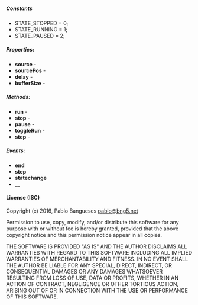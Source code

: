 ##### Constants

- STATE_STOPPED = 0;
- STATE_RUNNING = 1;
- STATE_PAUSED  = 2;

##### Properties:

- __source__ -
- __sourcePos__ -
- __delay__ -
- __bufferSize__ -

##### Methods:

- __run__ -
- __stop__ -
- __pause__ -
- __toggleRun__ -
- __step__ -

##### Events:

- __end__
- __step__
- __statechange__
- __

#### License (ISC)

Copyright (c) 2016, Pablo Bangueses <pablo@bng5.net>

Permission to use, copy, modify, and/or distribute this software for any
purpose with or without fee is hereby granted, provided that the above
copyright notice and this permission notice appear in all copies.

THE SOFTWARE IS PROVIDED "AS IS" AND THE AUTHOR DISCLAIMS ALL WARRANTIES
WITH REGARD TO THIS SOFTWARE INCLUDING ALL IMPLIED WARRANTIES OF
MERCHANTABILITY AND FITNESS. IN NO EVENT SHALL THE AUTHOR BE LIABLE FOR
ANY SPECIAL, DIRECT, INDIRECT, OR CONSEQUENTIAL DAMAGES OR ANY DAMAGES
WHATSOEVER RESULTING FROM LOSS OF USE, DATA OR PROFITS, WHETHER IN AN
ACTION OF CONTRACT, NEGLIGENCE OR OTHER TORTIOUS ACTION, ARISING OUT OF
OR IN CONNECTION WITH THE USE OR PERFORMANCE OF THIS SOFTWARE.
